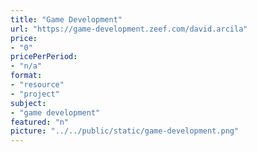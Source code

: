 ```yaml
---
title: "Game Development"
url: "https://game-development.zeef.com/david.arcila"
price: 
- "0"
pricePerPeriod: 
- "n/a"
format: 
- "resource"
- "project"
subject: 
- "game development"
featured: "n"
picture: "../../public/static/game-development.png"
---
```

